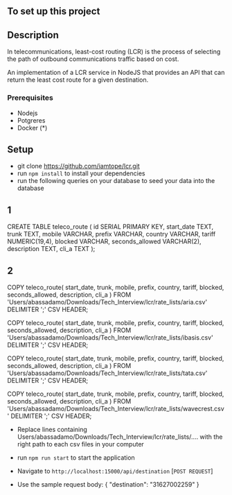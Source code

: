 ## To set up this project

## Description

In telecommunications, least-cost routing (LCR) is the process of selecting the path
of outbound communications traffic based on cost.

An implementation of a LCR service in NodeJS that provides an API that can
return the least cost route for a given destination.

### Prerequisites
- Nodejs
- Potgreres
- Docker (*)


## Setup
- git clone https://github.com/iamtope/lcr.git
- run `npm install` to install your dependencies
- run the following queries on your database to seed your data into the database
## 1
CREATE TABLE teleco_route (
    id SERIAL PRIMARY KEY,
    start_date TEXT,
    trunk TEXT,
    mobile VARCHAR,
    prefix VARCHAR,
    country VARCHAR,
    tariff NUMERIC(19,4),
    blocked VARCHAR,
    seconds_allowed VARCHAR(2),
    description TEXT,
    cli_a TEXT
  );
## 2
  COPY
    teleco_route(
      start_date,
      trunk,
      mobile,
      prefix,
      country,
      tariff,
      blocked,
      seconds_allowed,
      description,
      cli_a
    )
  FROM 'Users/abassadamo/Downloads/Tech_Interview/lcr/rate_lists/aria.csv'
  DELIMITER ';'
  CSV HEADER;

  COPY
  teleco_route(
    start_date,
    trunk,
    mobile,
    prefix,
    country,
    tariff,
    blocked,
    seconds_allowed,
    description,
    cli_a
  )
FROM 'Users/abassadamo/Downloads/Tech_Interview/lcr/rate_lists/ibasis.csv'
DELIMITER ';'
CSV HEADER;

COPY
teleco_route(
  start_date,
  trunk,
  mobile,
  prefix,
  country,
  tariff,
  blocked,
  seconds_allowed,
  description,
  cli_a
)
FROM 'Users/abassadamo/Downloads/Tech_Interview/lcr/rate_lists/tata.csv'
DELIMITER ';'
CSV HEADER;

COPY
teleco_route(
  start_date,
  trunk,
  mobile,
  prefix,
  country,
  tariff,
  blocked,
  seconds_allowed,
  description,
  cli_a
)
FROM 'Users/abassadamo/Downloads/Tech_Interview/lcr/rate_lists/wavecrest.csv'
DELIMITER ';'
CSV HEADER;


- Replace lines containing Users/abassadamo/Downloads/Tech_Interview/lcr/rate_lists/.... with the right path to each csv files in your computer

- run `npm run start` to start the application

- Navigate to `http://localhost:15000/api/destination` [`POST REQUEST`]

- Use the sample request body: 
{
    "destination": "31627002259"
}